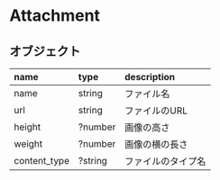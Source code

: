 # Attachment

## オブジェクト

| name    | type    | description         |
| :---    | :---    | :---                |
| name    | string  | ファイル名            |
| url     | string  | ファイルのURL         |
| height  | ?number | 画像の高さ            |
| weight  | ?number | 画像の横の長さ         |
| content_type | ?string | ファイルのタイプ名 |
